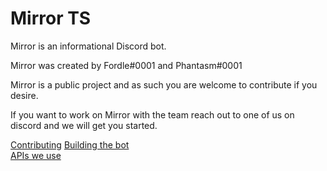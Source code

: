 # Mirror TS

Mirror is an informational Discord bot.

Mirror was created by Fordle#0001 and Phantasm#0001

Mirror is a public project and as such you are welcome to contribute if you desire.

If you want to work on Mirror with the team reach out to one of us on discord and we will get you started.

[Contributing](docs/CONTRIBUTING.md)
[Building the bot](docs/BUILDING.md)  
[APIs we use](docs/APIDOCUMENTATION.md)
